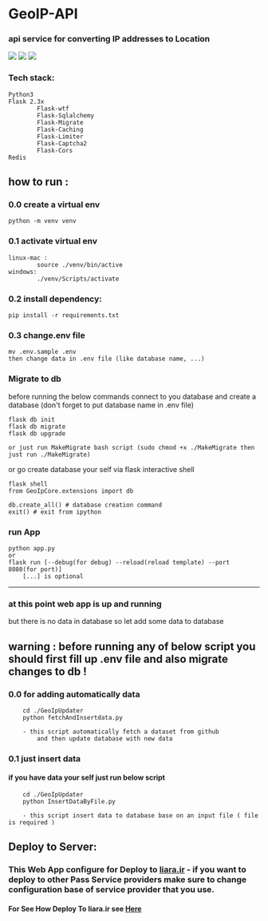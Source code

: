 # GeoIP-API
### api service for converting IP addresses to Location 


<img src="./doc/Images/index.png">
<img src="./doc/Images/public-ip.png">
<img src="./doc/Images/ip2location.png">



### Tech stack:

    Python3
    Flask 2.3x
            Flask-wtf
            Flask-Sqlalchemy
            Flask-Migrate
            Flask-Caching
            Flask-Limiter
            Flask-Captcha2
            Flask-Cors
    Redis
    




## how to run :
 
### 0.0 create a virtual env   
    python -m venv venv


### 0.1 activate virtual env
    
    linux-mac :
            source ./venv/bin/active
    windows:
            ./venv/Scripts/activate

    
### 0.2 install dependency:
        
    pip install -r requirements.txt

### 0.3 change.env file

    mv .env.sample .env
    then change data in .env file (like database name, ...)

### Migrate to db


before running the below commands connect to you database and create a database (don't forget to put database name in .env file)        

    flask db init
    flask db migrate 
    flask db upgrade

    or just run MakeMigrate bash script (sudo chmod +x ./MakeMigrate then just run ./MakeMigrate)


or go create database your self via flask interactive shell

    flask shell
    from GeoIpCore.extensions import db
    
    db.create_all() # database creation command
    exit() # exit from ipython


### run App
    
    python app.py
    or
    flask run [--debug(for debug) --reload(reload template) --port 8080(for port)]
        [...] is optional

---

### at this point web app is up and running 
but there is no data in database so let add some data to database


## warning : before running any of below script you should first fill up .env file and also migrate changes to db !
### 0.0 for adding automatically data 
        
        cd ./GeoIpUpdater
        python fetchAndInsertdata.py 
                
        - this script automatically fetch a dataset from github
            and then update database with new data



### 0.1 just insert data
#### if you have data your self just run below script

        cd ./GeoIpUpdater
        python InsertDataByFile.py

        - this script insert data to database base on an input file ( file is required )




## Deploy to Server:

### This Web App configure for Deploy to <a href='https://liara.ir'>liara.ir</a> - if you want to deploy to other Pass Service providers make sure to change configuration base of service provider that you use.

#### For See How Deploy To liara.ir see <a href='./doc/Deploy/liara.ir'>Here</a>

